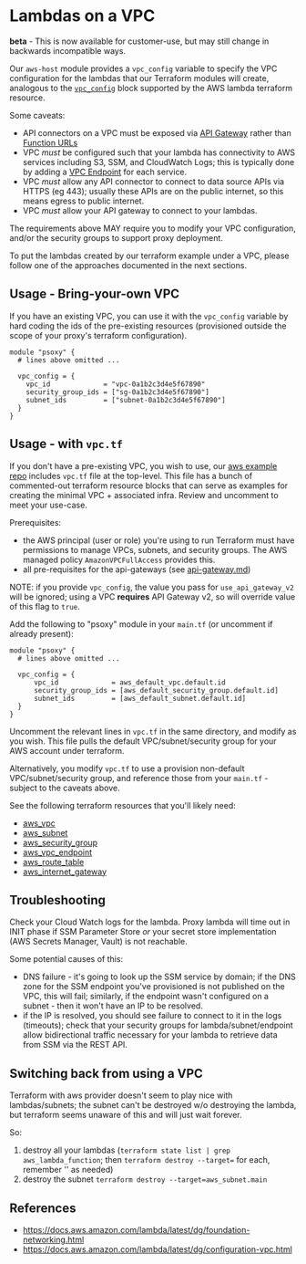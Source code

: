 # Lambdas on a VPC

**beta** - This is now available for customer-use, but may still change in backwards incompatible
ways.

Our `aws-host` module provides a `vpc_config` variable to specify the VPC configuration for the
lambdas that our Terraform modules will create, analogous to the
[`vpc_config`](https://registry.terraform.io/providers/hashicorp/aws/latest/docs/resources/lambda_function#vpc_config)
block supported by the AWS lambda terraform resource.

Some caveats:

- API connectors on a VPC must be exposed via [API Gateway](https://aws.amazon.com/api-gateway/)
  rather than [Function URLs](https://docs.aws.amazon.com/lambda/latest/dg/lambda-urls.html)
- VPC *must* be configured such that your lambda has connectivity to AWS services including S3, SSM,
  and CloudWatch Logs; this is typically done by adding a [VPC Endpoint](https://docs.aws.amazon.com/vpc/latest/userguide/vpce-gateway.html)
  for each service.
- VPC *must* allow any API connector to connect to data source APIs via HTTPS (eg 443); usually
  these APIs are on the public internet, so this means egress to public internet.
- VPC *must* allow your API gateway to connect to your lambdas.

The requirements above MAY require you to modify your VPC configuration, and/or the security groups
to support proxy deployment.

To put the lambdas created by our terraform example under a VPC, please follow one of the approaches
documented in the next sections.

## Usage - Bring-your-own VPC
If you have an existing VPC, you can use it with the `vpc_config` variable by hard coding the ids
of the pre-existing resources (provisioned outside the scope of your proxy's terraform configuration).

```hcl
module "psoxy" {
  # lines above omitted ...

  vpc_config = {
    vpc_id             = "vpc-0a1b2c3d4e5f67890"
    security_group_ids = ["sg-0a1b2c3d4e5f67890"]
    subnet_ids         = ["subnet-0a1b2c3d4e5f67890"]
  }
}
```

## Usage - with `vpc.tf`

If you don't have a pre-existing VPC, you wish to use, our [aws example repo](https://github.com/Worklytics/psoxy-example-aws)
includes `vpc.tf` file at the top-level. This file has a bunch of commented-out terraform resource
blocks that can serve as examples for creating the minimal VPC + associated infra.  Review and
uncomment to meet your use-case.

Prerequisites:

- the AWS principal (user or role) you're using to run Terraform must have permissions to manage
  VPCs, subnets, and security groups. The AWS managed policy `AmazonVPCFullAccess` provides this.
- all pre-requisites for the api-gateways (see [api-gateway.md](./api-gateway.md))

NOTE: if you provide `vpc_config`, the value you pass for `use_api_gateway_v2` will be ignored;
using a VPC **requires** API Gateway v2, so will override value of this flag to `true`.

Add the following to "psoxy" module in your `main.tf` (or uncomment if already present):

```hcl
module "psoxy" {
  # lines above omitted ...

  vpc_config = {
      vpc_id             = aws_default_vpc.default.id
      security_group_ids = [aws_default_security_group.default.id]
      subnet_ids         = [aws_default_subnet.default.id]
  }
}
```

Uncomment the relevant lines in `vpc.tf` in the same directory, and modify as you wish. This file
pulls the default VPC/subnet/security group for your AWS account under terraform.

Alternatively, you modify `vpc.tf` to use a provision non-default VPC/subnet/security group, and
reference those from your `main.tf` - subject to the caveats above.

See the following terraform resources that you'll likely need:
- [aws_vpc](https://registry.terraform.io/providers/hashicorp/aws/latest/docs/resources/vpc)
- [aws_subnet](https://registry.terraform.io/providers/hashicorp/aws/latest/docs/resources/subnet)
- [aws_security_group](https://registry.terraform.io/providers/hashicorp/aws/latest/docs/resources/security_group)
- [aws_vpc_endpoint](https://registry.terraform.io/providers/hashicorp/aws/latest/docs/resources/vpc_endpoint)
- [aws_route_table](https://registry.terraform.io/providers/hashicorp/aws/latest/docs/resources/route_table)
- [aws_internet_gateway](https://registry.terraform.io/providers/hashicorp/aws/latest/docs/resources/internet_gateway)


## Troubleshooting

Check your Cloud Watch logs for the lambda. Proxy lambda will time out in INIT phase if SSM
Parameter Store *or* your secret store implementation (AWS Secrets Manager, Vault) is not reachable.

Some potential causes of this:
  - DNS failure - it's going to look up the SSM service by domain; if the DNS zone for the SSM
    endpoint you've provisioned is not published on the VPC, this will fail; similarly, if the
    endpoint wasn't configured on a subnet - then it won't have an IP to be resolved.
  - if the IP is resolved, you should see failure to connect to it in the logs (timeouts); check
    that your security groups for lambda/subnet/endpoint allow bidirectional traffic necessary for
    your lambda to retrieve data from SSM via the REST API.

## Switching back from using a VPC

Terraform with aws provider doesn't seem to play nice with lambdas/subnets; the subnet can't be
destroyed w/o destroying the lambda, but terraform seems unaware of this and will just wait forever.

So:

1. destroy all your lambdas (`terraform state list | grep aws_lambda_function`; then
   `terraform destroy --target=` for each, remember '' as needed)
2. destroy the subnet `terraform destroy --target=aws_subnet.main`

## References
 - https://docs.aws.amazon.com/lambda/latest/dg/foundation-networking.html
 - https://docs.aws.amazon.com/lambda/latest/dg/configuration-vpc.html
